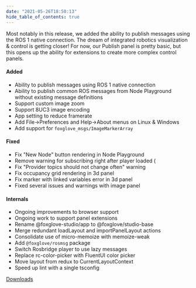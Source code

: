 ```yaml
---
date: "2021-05-26T18:50:13"
hide_table_of_contents: true
---
```


Most notably in this release, we added the ability to publish messages using the ROS 1 native connection. The dream of integrated robotics visualization & control is getting closer! For now, our Publish panel is pretty basic, but this opens up the ability for extensions to create more complex control panels.

#### Added

- Ability to publish messages using ROS 1 native connection
- Ability to publish common ROS messages from Node Playground without existing message definitions
- Support custom image zoom
- Support 8UC3 image encoding
- App setting to reduce framerate
- Add File->Preferences and Help->About menus on Linux & Windows
- Add support for `foxglove_msgs/ImageMarkerArray`

#### Fixed

- Fix "New Node" button rendering in Node Playground
- Remove warning for subscribing right after player loaded (
- Fix "Provider topics should not change often" warning
- Fix occupancy grid rendering in 3d panel
- Fix marker with linked variables error in 3d panel
- Fixed several issues and warnings with image panel

#### Internals

- Ongoing improvements to browser support
- Ongoing work to support panel extensions
- Rename @foxglove-studio/app to @foxglove/studio-base
- Merge redundant loadLayout and importPanelLayout actions
- Consolidate use of micro-memoize with memoize-weak
- Add `@foxglove/rosmsg` package
- Switch Rosbridge player to use lazy messages
- Replace rc-color-picker with FluentUI color picker
- Move layout from redux to CurrentLayoutContext
- Speed up lint with a single tsconfig

[Downloads](https://github.com/foxglove/studio/releases/tag/v0.10.1)
